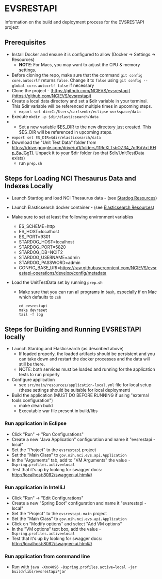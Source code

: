 # EVSRESTAPI

Information on the build and deployment process for the EVSRESTAPI project

## Prerequisites

* Install Docker and ensure it is configured to allow (Docker -> Settings -> Resources)
  * **NOTE**: For Macs, you may want to adjust the CPU & memory settings.
* Before cloning the repo, make sure that the command `git config core.autocrlf` returns `false`. Change it to `false` using `git config --global core.autocrlf false` if necessary
* Clone the project - [https://github.com/NCIEVS/evsrestapi](https://github.com/NCIEVS/evsrestapi)
* Create a local data directory and set a $dir variable in your terminal. This $dir variable will be referenced multiple times in upcoming steps.
  * `export set dir=C:/Users/carlsenbr/eclipse-workspace/data`
* Execute `mkdir -p $dir/elasticsearch/data`
* * Set a new variable $ES_DIR to the new directory just created. This $ES_DIR will be referenced in upcoming steps.
* `export set ES_DIR=$dir/elasticsearch/data`
* Download the "Unit Test Data" folder from <https://drive.google.com/drive/u/1/folders/11RcXLTsbOZ34_7ofKdVxLKHp_8aJGgTI>.  Unpack it to your $dir folder (so that $dir/UnitTestData exists)
  * run `prep.sh`

## Steps for Loading NCI Thesaurus Data and Indexes Locally

* Launch Stardog and load NCI Thesaurus data - (see [Stardog Resources](STARDOG.md))
* Launch Elasticsearch docker container - (see [Elasticsearch Resources](ELASTICSEARCH.md))

* Make sure to set at least the following environment variables
  * ES_SCHEME=http
  * ES_HOST=localhost
  * ES_PORT=9301
  * STARDOG_HOST=localhost
  * STARDOG_PORT=5820
  * STARDOG_DB=NCIT2
  * STARDOG_USERNAME=admin
  * STARDOG_PASSWORD=admin
  * CONFIG_BASE_URI=https://raw.githubusercontent.com/NCIEVS/evsrestapi-operations/develop/config/metadata

* Load the UnitTestData set by running `prep.sh`
  * Make sure that you can run all programs in `bash`, especially if on Mac which defaults to `zsh`

      ```
      cd evsrestapi
      make devreset
      tail -f log
    ```

## Steps for Building and Running EVSRESTAPI locally

* Launch Stardog and Elasticsearch (as described above)
  * If loaded properly, the loaded artifacts should be persistent and you can take down and restart the docker processes and the data will still be there.
  * NOTE: both services must be loaded and running for the application tests to run properly
* Configure application
  * see `src/main/resources/application-local.yml` file for local setup (these settings should be suitable for local deployment)
* Build the application (MUST DO BEFORE RUNNING if using "external tools configuration")
  * make clean build
  * Executable war file present in build/libs

### Run application in Eclipse
* Click "Run" -> "Run Configurations"
* Create a new "Java Application" configuration and name it "evsrestapi - local"
* Set the "Project" to the `evsrestapi` project
* Set the "Main Class" to `gov.nih.nci.evs.api.Application`
* In the "Arguments" tab, add to "VM Arguments" the value `-Dspring.profiles.active=local`
* Test that it's up by looking for swagger docs: [http://localhost:8082/swagger-ui.html#/](http://localhost:8082/swagger-ui.html#/)

### Run application in IntelliJ
* Click "Run" -> "Edit Configurations"
* Create a new "Spring Boot" configuration and name it "evsrestapi - local"
* Set the "Project" to the `evsrestapi-main` project
* Set the "Main Class" to `gov.nih.nci.evs.api.Application`
* Click on "Modify options" and select "Add VM options"
* In the "VM options" text box, add the value `-Dspring.profiles.active=local`
* Test that it's up by looking for swagger docs: [http://localhost:8082/swagger-ui.html#/](http://localhost:8082/swagger-ui.html#/)

### Run application from command line
* Run with `java -Xmx4096 -Dspring.profiles.active=local -jar build/libs/evsrestapi*jar`
